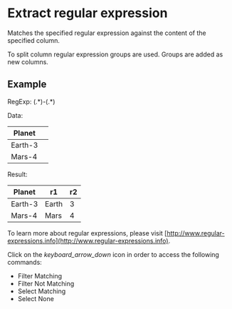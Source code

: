 <!-- TITLE: Extract RegExp -->
<!-- SUBTITLE: -->

# Extract regular expression

Matches the specified regular expression against the content of the specified column.

To split column regular expression groups are used. Groups are added as new columns.

## Example

RegExp: (.\*)-(.\*)

Data:

| Planet  |   |
|---------|---|
| Earth-3 |   |
| Mars-4  |   |

Result:

| Planet  | r1    | r2 |
|---------|-------|----|
| Earth-3 | Earth | 3  |
| Mars-4  | Mars  | 4  |

To learn more about regular expressions, please visit
[http://www.regular-expressions.info](http://www.regular-expressions.info).

Click on the _keyboard_arrow_down_ icon in order to access the following commands:

* Filter Matching
* Filter Not Matching
* Select Matching
* Select None
